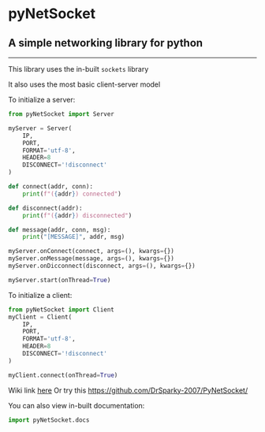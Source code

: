 # pyNetSocket
## A simple networking library for python
---
This library uses the in-built `sockets` library

It also uses the most basic client-server model

To initialize a server:
```python
from pyNetSocket import Server

myServer = Server(
    IP,
    PORT,
    FORMAT='utf-8',
    HEADER=8
    DISCONNECT='!disconnect'
)

def connect(addr, conn):
    print(f"({addr}) connected")

def disconnect(addr):
    print(f"({addr}) disconnected")

def message(addr, conn, msg):
    print("[MESSAGE]", addr, msg)

myServer.onConnect(connect, args=(), kwargs={})
myServer.onMessage(message, args=(), kwargs={})
myServer.onDicconnect(disconnect, args=(), kwargs={})

myServer.start(onThread=True)
```

To initialize a client:
```python
from pyNetSocket import Client
myClient = Client(
    IP,
    PORT,
    FORMAT='utf-8',
    HEADER=8
    DISCONNECT='!disconnect'
)

myClient.connect(onThread=True)
```

Wiki link [here](https://github.com/DrSparky-2007/PyNetSocket/)
Or try this https://github.com/DrSparky-2007/PyNetSocket/

You can also view in-built documentation:
```python
import pyNetSocket.docs
```
